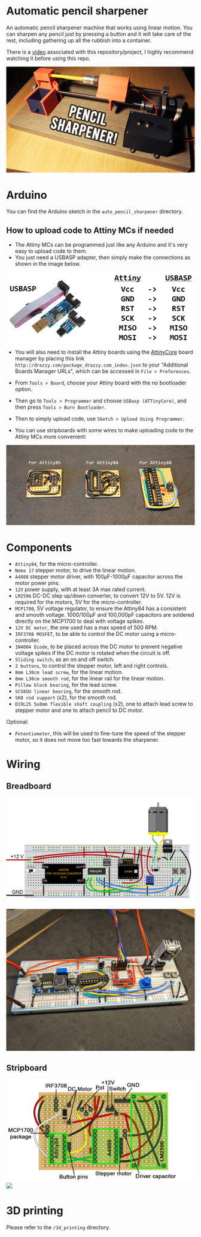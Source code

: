 # Automatic pencil sharpener

An automatic pencil sharpener machine that works using linear motion. You can sharpen any pencil just by pressing a button and it will take care of the rest, including gathering up all the rubbish into a container.

There is a [video](https://youtu.be/7P9160cqDPM) associated with this repository/project, I highly recommend watching it before using this repo.

[![Video](readme_imgs/thumbnail.jpg)](https://youtu.be/7P9160cqDPM "Automatic Pencil Sharpener")



# Arduino

You can find the Arduino sketch in the `auto_pencil_sharpener` directory.


## How to upload code to Attiny MCs if needed

- The Attiny MCs can be programmed just like any Arduino and it's very easy to upload code to them.
- You just need a USBASP adapter, then simply make the connections as shown in the image below.

<img src="readme_imgs/usbasp.PNG">


- You will also need to install the Attiny boards using the [AttinyCore](https://github.com/SpenceKonde/ATTinyCore) board manager by placing this link `http://drazzy.com/package_drazzy.com_index.json` to your "Additional Boards Manager URLs", which can be accessed in `File > Preferences`.

- From `Tools > Board`, choose your Attiny board with the no bootloader option.
- Then go to `Tools > Programmer` and choose `USBasp (ATTinyCore)`, and then press `Tools > Burn Bootloader`.
- Then to simply upload code, use `Sketch > Upload Using Programmer`.

- You can use stripboards with some wires to make uploading code to the Attiny MCs more convenient:

<img src="readme_imgs/attiny_stripboards.PNG">



# Components

- `Attiny84`, for the micro-controller.
- `Nema 17` stepper motor, to drive the linear motion.
- `A4988` stepper motor driver, with 100µF-1000µF capacitor across the motor power pins.
- `12V` power supply, with at least 3A max rated current.
- `LM2596` DC-DC step up/down converter, to convert 12V to 5V. 12V is required for the motors, 5V for the micro-controller.
- `MCP1700`, 5V voltage regulator, to ensure the Attiny84 has a consistent and smooth voltage. 1000/100µF and 100,000pF capacitors are soldered directly on the MCP1700 to deal with voltage spikes.
- `12V DC motor`, the one used has a max speed of 500 RPM.
- `IRF3708 MOSFET`, to be able to control the DC motor using a micro-controller.
- `1N4004 Diode`, to be placed across the DC motor to prevent negative voltage spikes if the DC motor is rotated when the circuit is off.
- `Sliding switch`, as an on and off switch.
- `2 buttons`, to control the stepper motor, left and right controls.
- `8mm L30cm lead screw`, for the linear motion.
- `8mm L30cm smooth rod`, for the linear rail for the linear motion.
- `Pillow block bearing`, for the lead screw.
- `SCS8UU linear bearing`, for the smooth rod.
- `SK8 rod support` (x2), for the smooth rod.
- `D19L25 5x8mm flexible shaft coupling` (x2), one to attach lead screw to stepper motor and one to attach pencil to DC motor.


Optional:
- `Potentiometer`, this will be used to fine-tune the speed of the stepper motor, so it does not move too fast towards the sharpener.



# Wiring

## Breadboard

<img src="readme_imgs/breadboard_wiring.PNG">
<img src="readme_imgs/breadboard_img.jpg">

## Stripboard

<img src="readme_imgs/stripboard_wiring.png">
<img src="readme_imgs/stripboard_img.JPG">


# 3D printing

Please refer to the `/3d_printing` directory.